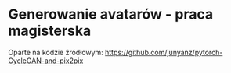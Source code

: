 # Generowanie avatarów - praca magisterska

Oparte na kodzie źródłowym:
https://github.com/junyanz/pytorch-CycleGAN-and-pix2pix